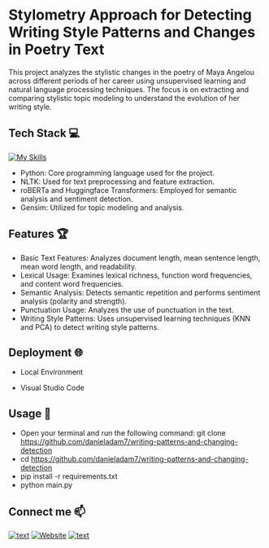 # Stylometry Approach for Detecting Writing Style Patterns and Changes in Poetry Text

This project analyzes the stylistic changes in the poetry of Maya Angelou across different periods of her career using unsupervised learning and natural language processing techniques. The focus is on extracting and comparing stylistic topic modeling to understand the evolution of her writing style.

## Tech Stack 💻
[![My Skills](https://skillicons.dev/icons?i=py, )](https://skillicons.dev)

- Python: Core programming language used for the project.
- NLTK: Used for text preprocessing and feature extraction.
- roBERTa and Huggingface Transformers: Employed for semantic analysis and sentiment detection.
- Gensim: Utilized for topic modeling and analysis.


## Features 🏆

- Basic Text Features: Analyzes document length, mean sentence length, mean word length, and readability.
- Lexical Usage: Examines lexical richness, function word frequencies, and content word frequencies.
- Semantic Analysis: Detects semantic repetition and performs sentiment analysis (polarity and strength).
- Punctuation Usage: Analyzes the use of punctuation in the text.
- Writing Style Patterns: Uses unsupervised learning techniques (KNN and PCA) to detect writing style patterns.


## Deployment 🌐
- Local Environment

- Visual Studio Code


## Usage 🎯
- Open your terminal and run the following command: git clone https://github.com/danieladam7/writing-patterns-and-changing-detection
- cd https://github.com/danieladam7/writing-patterns-and-changing-detection
- pip install -r requirements.txt
- python main.py



## Connect me 📫
[![text](https://img.shields.io/badge/LinkedIn-0077B5?style=for-the-badge&logo=linkedin&logoColor=white)](https://www.linkedin.com/in/daniel-adam-backend-developer/)
[![Website](https://img.shields.io/badge/Website-grey?style=for-the-badge&url=https%3A%2F%2FMyWebsite)](https://danieladam.click/)
[![text](https://img.shields.io/badge/Gmail-D14836?style=for-the-badge&logo=gmail&logoColor=white)](mailto:danielyosef.adam@gmail.com)

